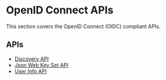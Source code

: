 # OpenID Connect APIs

This section covers the OpenID Connect (OIDC) compliant APIs. 

## APIs

* [Discovery API](discovery.md)
* [Json Web Key Set API](jwks.md)
* [User Info API](user-info.md)
